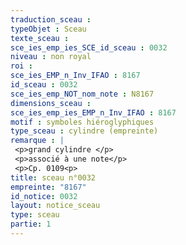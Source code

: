 ```yaml
---
traduction_sceau : 
typeObjet : Sceau
texte_sceau : 
sce_ies_emp_ies_SCE_id_sceau : 0032
niveau : non royal
roi : 
sce_ies_EMP_n_Inv_IFAO : 8167
id_sceau : 0032
sce_ies_emp_NOT_nom_note : N8167
dimensions_sceau : 
sce_ies_emp_ies_EMP_n_Inv_IFAO : 8167
motif : symboles hiéroglyphiques
type_sceau : cylindre (empreinte)
remarque : |
 <p>grand cylindre </p>
 <p>associé à une note</p>
 <p>Cp. 0109<p>
title: sceau n°0032
empreinte: "8167"
id_notice: 0032
layout: notice_sceau
type: sceau
partie: 1
---
```

